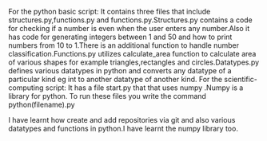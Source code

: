 For the python basic script:
It contains three files that include structures.py,functions.py and functions.py.Structures.py contains a code for checking if a number is even when the user enters any number.Also it has code for generating integers
between 1 and 50 and how to print numbers from 10 to 1.There is an additional function to handle number classification.Functions.py utilizes calculate_area function to calculate area of various shapes 
for example triangles,rectangles and circles.Datatypes.py defines various datatypes in python and converts any datatype of a particular kind eg int to another datatype of another kind. 
For the scientific-computing script:
It has a file start.py that that uses numpy .Numpy is a library for python.
To run these files you write the command python(filename).py

I have learnt how create and add repositories via git and also various datatypes and functions in python.I have learnt the numpy library too.
